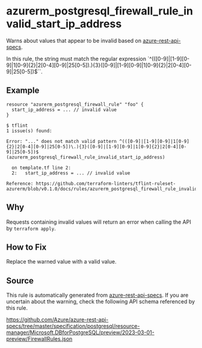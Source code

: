 <!--- This file generated by `tools/apispec-rule-gen/main.go`. DO NOT EDIT --->

# azurerm_postgresql_firewall_rule_invalid_start_ip_address

Warns about values that appear to be invalid based on [azure-rest-api-specs](https://github.com/Azure/azure-rest-api-specs).

In this rule, the string must match the regular expression `^(([0-9]|[1-9][0-9]|1[0-9]{2}|2[0-4][0-9]|25[0-5])\.){3}([0-9]|[1-9][0-9]|1[0-9]{2}|2[0-4][0-9]|25[0-5])$``.

## Example

```hcl
resource "azurerm_postgresql_firewall_rule" "foo" {
  start_ip_address = ... // invalid value
}
```

```
$ tflint
1 issue(s) found:

Error: "..." does not match valid pattern ^(([0-9]|[1-9][0-9]|1[0-9]{2}|2[0-4][0-9]|25[0-5])\.){3}([0-9]|[1-9][0-9]|1[0-9]{2}|2[0-4][0-9]|25[0-5])$ (azurerm_postgresql_firewall_rule_invalid_start_ip_address)

  on template.tf line 2:
  2:   start_ip_address = ... // invalid value

Reference: https://github.com/terraform-linters/tflint-ruleset-azurerm/blob/v0.1.0/docs/rules/azurerm_postgresql_firewall_rule_invalid_start_ip_address.md

```

## Why

Requests containing invalid values will return an error when calling the API by `terraform apply`.

## How to Fix

Replace the warned value with a valid value.

## Source

This rule is automatically generated from [azure-rest-api-specs](https://github.com/Azure/azure-rest-api-specs). If you are uncertain about the warning, check the following API schema referenced by this rule.

https://github.com/Azure/azure-rest-api-specs/tree/master/specification/postgresql/resource-manager/Microsoft.DBforPostgreSQL/preview/2023-03-01-preview/FirewallRules.json
